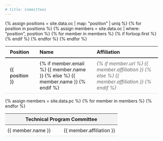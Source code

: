```yaml
---
# title: Committees
---
```



<div class="committee-table">
  <table>
    <thead>
      <tr>
        <th>Position</th>
        <th>Name</th>
        <th>Affiliation</th>
      </tr>
    </thead>
    <tbody>
    {% assign positions = site.data.oc | map: "position" | uniq %}
    {% for position in positions %}
      {% assign members = site.data.oc | where: "position", position %}
      {% for member in members %}
        <tr>
          {% if forloop.first %}
          <td class="position" rowspan="{{ members.size }}">{{ position }}</td>
          {% endif %}
          <td class="name">
            {% if member.email %}
              <a href="mailto:{{ member.email }}">{{ member.name }}</a>
            {% else %}
              {{ member.name }}
            {% endif %}
          </td>
          <td class="affiliation">
            {% if member.url %}
              <a href="{{ member.url }}">{{ member.affiliation }}</a>
            {% else %}
              {{ member.affiliation }}
            {% endif %}
          </td>
        </tr>
      {% endfor %}
    {% endfor %}
    </tbody>
  </table>
</div>

<span></span>

<!-- TPC Members Table -->
<div class="tpc-table">
  <table>
  <thead>
    <tr>
    <th colspan="2"> Technical Program Committee​ </th>
    </tr>
  </thead>
    <!-- <tbody> -->
      {% assign members = site.data.pc %}
      {% for member in members %}
        <!-- {% if forloop.index0 == 0 or forloop.index0 | modulo: 3 == 0 %}<tr>{% endif %} -->
        <tr>
          <td class="name">{{ member.name }}</td>
          <td class="name">{{ member.affiliation }}</td>
        </tr>
        <!-- {% if forloop.index0 | modulo: 3 == 2 or forloop.last %}</tr>{% endif %} -->
      {% endfor %}
    <!-- </tbody> -->
  </table>
</div> 

<style>
/* .tpc-table table {
  width: 100%;
  border-collapse: collapse;
  margin: 1em 0;
  text-align: center;
} */
.tpc-table {
  max-width: 900px;
  margin: 0 auto;
}

.tpc-table table {
  width: 100%;
  border-collapse: collapse;
  margin: 1em 0;
}

.tpc-table th {
  background-color: #f2f2f2;
  font-weight: bold;
  padding: 0.5em;
  text-align: center;
}

.tpc-table td {
  width: 50.00%; /* Two columns per row */
  text-align: left;
  padding: 0.5em;
  border-bottom: 1px solid #ddd;
}

.tpc-table h2 {
  text-align: left;
}
</style>


<style>

.committee-table {
  max-width: 900px;
  margin: 0 auto;
}

.committee-table table {
  width: 100%;
  border-collapse: collapse;
  margin: 1em 0;
}

.committee-table th,
.committee-table td {
  padding: 0.5em 1em;
  text-align: left;
  border-bottom: 1px solid #ddd;
}

.committee-table th {
  font-weight: bold;
  border-bottom: 2px solid #333;
}

.committee-table .position {
  font-weight: 500;
}

.committee-table .affiliation {
  font-style: italic;
  color: #666;
}

.committee-table a {
  color: inherit;
  text-decoration: none;
}

.committee-table a:hover {
  text-decoration: underline;
}
</style>


